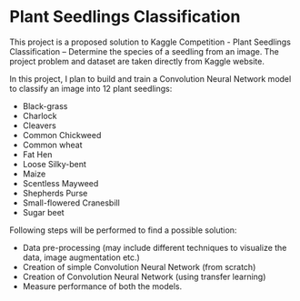 # Plant Seedlings Classification

This project is a proposed solution to Kaggle Competition - Plant Seedlings Classification – Determine the species of a seedling from an image. The project problem and dataset are taken directly from Kaggle website.

In this project, I plan to build and train a Convolution Neural Network model to classify an image into 12 plant seedlings:
- Black-grass
- Charlock
- Cleavers
- Common Chickweed
-	Common wheat
-	Fat Hen
-	Loose Silky-bent
-	Maize
-	Scentless Mayweed
-	Shepherds Purse
-	Small-flowered Cranesbill
-	Sugar beet

Following steps will be performed to find a possible solution:
-	Data pre-processing (may include different techniques to visualize the data, image augmentation etc.)
-	Creation of simple Convolution Neural Network (from scratch)
-	Creation of Convolution Neural Network (using transfer learning)
-	Measure performance of both the models.
